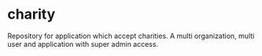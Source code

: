 # charity
Repository for application which accept charities.
A multi organization, multi user and application with super admin access.